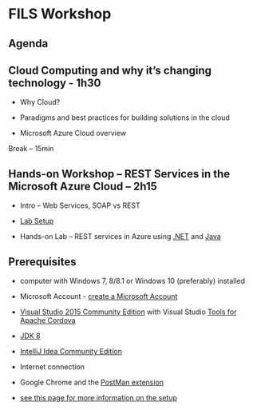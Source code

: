 FILS Workshop
=============

Agenda
------

Cloud Computing and why it’s changing technology - 1h30
--------------------------------------------------------

- Why Cloud?

- Paradigms and best practices for building solutions in the cloud

- Microsoft Azure Cloud overview

 
Break – 15min
 
Hands-on Workshop – REST Services in the Microsoft Azure Cloud – 2h15
---------------------------------------------------------------------

- Intro – Web Services, SOAP vs REST

- [Lab Setup](/docs/setup/readme.md)

- Hands-on Lab – REST services in Azure using [.NET](/docs/exercise01/readme.md) and [Java](/docs/exercise02/readme.md)



Prerequisites
--------------

- computer with Windows 7, 8/8.1 or Windows 10 (preferably) installed
- Microsoft Account - [create a Microsoft Account](https://support.microsoft.com/en-gb/instantanswers/d18cc497-d839-cf50-dea8-f99c95f2bd16/sign-up-for-a-microsoft-account)
- [Visual Studio 2015 Community Edition](https://www.visualstudio.com/vs/community/) with Visual Studio [Tools for Apache Cordova](https://taco.visualstudio.com/)
- [JDK 8](http://www.oracle.com/technetwork/java/javase/downloads/jdk8-downloads-2133151.html)
- [IntelliJ Idea Community Edition](https://www.jetbrains.com/idea/)
- Internet connection
- Google Chrome and the [PostMan extension](https://chrome.google.com/webstore/detail/postman/fhbjgbiflinjbdggehcddcbncdddomop)

- [see this page for more information on the setup](/docs/setup/readme.md)